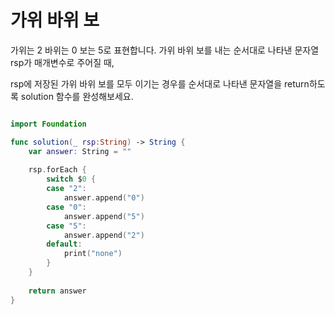 가위 바위 보
===========

가위는 2 바위는 0 보는 5로 표현합니다. 가위 바위 보를 내는 순서대로 나타낸 문자열 rsp가 매개변수로 주어질 때,     

rsp에 저장된 가위 바위 보를 모두 이기는 경우를 순서대로 나타낸 문자열을 return하도록 solution 함수를 완성해보세요.   

```swift 

import Foundation

func solution(_ rsp:String) -> String {
    var answer: String = ""
    
    rsp.forEach {
        switch $0 {
        case "2":
            answer.append("0")
        case "0":
            answer.append("5")
        case "5":
            answer.append("2")
        default:
            print("none")
        }
    }
    
    return answer
}

```
